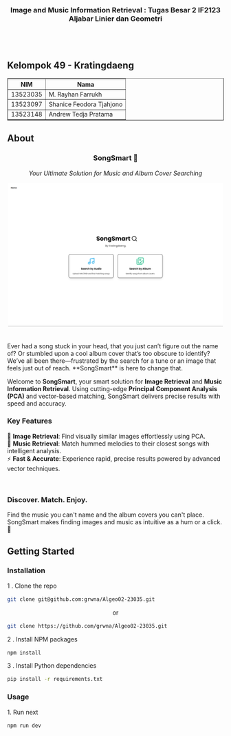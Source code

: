   
</br>

<H3 align="center">Image and Music Information Retrieval : Tugas Besar 2 IF2123 Aljabar Linier dan Geometri </p>

</br>
</br>

##  Kelompok 49 - Kratingdaeng

  

<div align="center">

<table border="1" cellspacing="0" cellpadding="8"> 
  <tr> <th>NIM</th> <th>Nama</th> </tr> 
  <tr> <td>13523035</td> <td>M. Rayhan Farrukh</td> </tr> 
  <tr> <td>13523097</td> <td>Shanice Feodora Tjahjono</td> 
  </tr> <tr> <td>13523148</td> <td>Andrew Tedja Pratama</td> </tr> </table>
</div>

  

##  About

<h3 align="center"> SongSmart 🎵 </h3>
<p align="center"><em>Your Ultimate Solution for Music and Album Cover Searching</em></p>

<div align="center">
  <img src="doc/images/homepage.png" alt="SongSmart Logo" width="500"/>
</div>
</br>
</br>
Ever had a song stuck in your head, that you just can’t figure out the name of? Or stumbled upon a cool album cover that’s too obscure to identify? We’ve all been there—frustrated by the search for a tune or an image that feels just out of reach. **SongSmart** is here to change that.

Welcome to **SongSmart**, your smart solution for **Image Retrieval** and **Music Information Retrieval**. Using cutting-edge **Principal Component Analysis (PCA)** and vector-based matching, SongSmart delivers precise results with speed and accuracy.

<h3><b>Key Features</b></h3>

🎨 **Image Retrieval**: Find visually similar images effortlessly using PCA.  
🎵 **Music Retrieval**: Match hummed melodies to their closest songs with intelligent analysis.  
⚡ **Fast & Accurate**: Experience rapid, precise results powered by advanced vector techniques.

</br>
<h3><b>Discover. Match. Enjoy.</b></h3>
Find the music you can't name and the album covers you can't place.
SongSmart makes finding images and music as intuitive as a hum or a click. 🚀


##  Getting Started
<h3>Installation</h3>
1 . Clone the repo

```sh
git clone git@github.com:grwna/Algeo02-23035.git
```
<p align="center">or</p>

```sh
git clone https://github.com/grwna/Algeo02-23035.git
```
2 . Install NPM packages
```sh
npm install
```
3 . Install Python dependencies
```sh
pip install -r requirements.txt
```
 <h3>Usage</h3> 
1. Run next  

```sh
npm run dev
 
